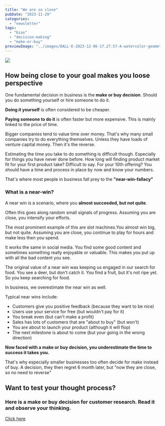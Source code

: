 ```yaml
---
title: "We are so close"
pubDate: "2023-11-29"
categories:
  - "newsletter"
tags:
  - "bias"
  - "decision-making"
  - "make-or-buy"
previewImage: "../images/DALL·E-2023-12-06-17.27.57-A-watercolor-geometric-style-illustration-depicting-a-businessman-mid-air-almost-reaching-the-top-of-a-cliff.-The-dynamic-pose-of-the-businessman-sho.png"
---
```


![](../images/DALL·E-2023-12-06-17.27.57-A-watercolor-geometric-style-illustration-depicting-a-businessman-mid-air-almost-reaching-the-top-of-a-cliff.-The-dynamic-pose-of-the-businessman-sho-1024x585.png)

## How being close to your goal makes you loose perspective

One fundamental decision in business is the **make or buy decision**. Should you do something yourself or hire someone to do it.

**Doing it yourself** is often considered to be cheaper.

**Paying someone to do it** is often faster but more expensive. This is mainly linked to the price of time.

Bigger companies tend to value time over money. That's why many small companies try to do everything themselves.
Unless they have loads of venture capital money. Then it's the reverse.

Estimating the time you take to do something is difficult though. Especially for things you have never done before. How long will finding product market fit for your first product take? Difficult to say. For your 10th offering? You should have a time and process in place by now and know your numbers.

That's where most people in business fall prey to the **"near-win-fallacy"**

### What is a near-win?

A near win is a scenario, where you **almost succeeded, but not quite**.

Often this goes along random small signals of progress. Assuming you are close, you intensify your efforts.

The most prominent example of this are slot machines.You almost win big, but not quite. Assuming you are close, you continue to play for hours and make less then you spend.

It works the same in social media. You find some good content and sometimes something really enjoyable or valuable. This makes you put up with all the bad content you see.

The original value of a near win was keeping us engaged in our search for food.
You see a deer, but don't catch it. You find a fruit, but it's not ripe yet. So you keep searching for food.

In business, we overestimate the near win as well.

Typical near wins include:

- Customers give you positive feedback (because they want to be nice)
- Users use your service for free (but wouldn't pay for it)
- You break even (but can't make a profit)
- Sales has lots of customers that are "about to buy" (but won't)
- You are about to launch your product (although it will flop)
- The next milestone is about to come (but your going in the wrong direction)

**Now faced with a make or buy decision, you underestimate the time to success it takes you.**

That's why especially smaller businesses too often decide for make instead of buy. A decision, they then regret 6 month later, but "now they are close, so no need to reverse"

## Want to test your thought process?

### Here is a make or buy decision for customer research. Read it and observe your thinking.

[Click here](https://utxo.solutions/services/jobs-to-be-done-agency/)
